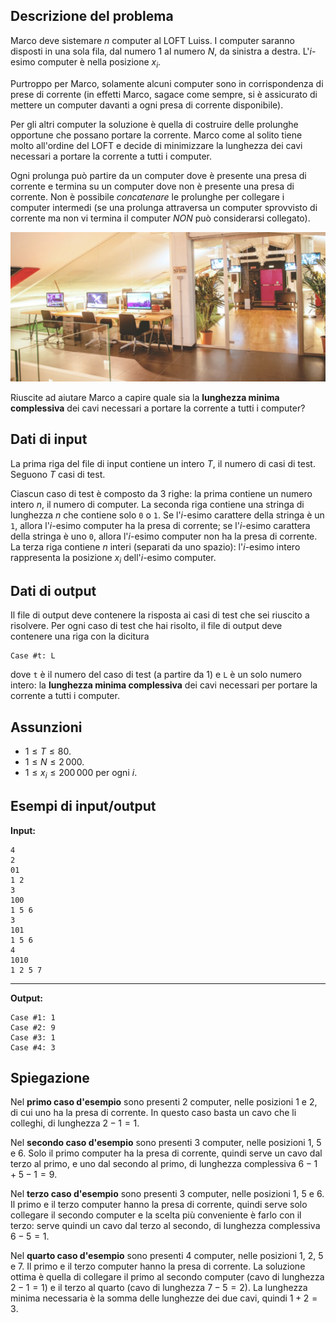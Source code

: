 ## Descrizione del problema

Marco deve sistemare $n$ computer al LOFT Luiss. I computer saranno disposti in una sola fila, dal numero $1$ al numero $N$, da sinistra a destra. L'$i$-esimo computer è nella posizione $x_i$.

Purtroppo per Marco, solamente alcuni computer sono in corrispondenza di prese di corrente (in effetti Marco, sagace come sempre, si è assicurato di mettere un computer davanti a ogni presa di corrente disponibile).

Per gli altri computer la soluzione è quella di costruire delle prolunghe opportune che possano portare la corrente. Marco come al solito tiene molto all'ordine del LOFT e decide di minimizzare la lunghezza dei cavi necessari a portare la corrente a tutti i computer.

Ogni prolunga può partire da un computer dove è presente una presa di corrente e termina su un computer dove non è presente una presa di corrente. Non è possibile _concatenare_ le prolunghe per collegare i computer intermedi (se una prolunga attraversa un computer sprovvisto di corrente ma non vi termina il computer _NON_ può considerarsi collegato).

![Luiss_loft](loft1.jpg)

Riuscite ad aiutare Marco a capire quale sia la **lunghezza minima complessiva** dei cavi necessari a portare la corrente a tutti i computer?


## Dati di input

La prima riga del file di input contiene un intero $T$, il numero di casi di
test. Seguono $T$ casi di test.

Ciascun caso di test è composto da $3$ righe: la prima contiene un numero 
intero $n$, il numero di computer.
La seconda riga contiene una stringa di lunghezza $n$ che contiene solo `0` o `1`. Se l'$i$-esimo carattere della stringa è un `1`, allora l'$i$-esimo computer ha la presa di corrente; se l'$i$-esimo carattera della stringa è uno `0`, allora l'$i$-esimo computer non ha la presa di corrente.
La terza riga contiene $n$ interi (separati da uno spazio): l'$i$-esimo intero rappresenta la posizione $x_i$ dell'$i$-esimo computer.

## Dati di output

Il file di output deve contenere la risposta ai casi di test che sei riuscito a risolvere. Per ogni caso di test che hai risolto, il file di output deve contenere una riga con la dicitura

```
Case #t: L
```

dove `t` è il numero del caso di test (a partire da $1$) e `L` è un solo numero intero: la **lunghezza minima complessiva** dei cavi necessari per portare la corrente a tutti i computer.  


## Assunzioni

- $1 \le T \le 80$.
- $1 \le N \le 2\,000$.
- $1 \le x_i \le 200\,000$ per ogni $i$.

## Esempi di input/output

**Input:**

```
4
2
01
1 2
3
100
1 5 6
3
101
1 5 6
4
1010
1 2 5 7
```

---

**Output:**

```
Case #1: 1
Case #2: 9
Case #3: 1
Case #4: 3
```

## Spiegazione

Nel **primo caso d'esempio** sono presenti $2$ computer, nelle posizioni $1$ e $2$, di cui uno ha la presa di corrente. In questo caso basta un cavo che li colleghi, di lunghezza $2-1=1$.

Nel **secondo caso d'esempio** sono presenti $3$ computer, nelle posizioni $1$, $5$ e $6$. Solo il primo computer ha la presa di corrente, quindi serve un cavo dal terzo al primo, e uno dal secondo al primo, di lunghezza complessiva $6-1+5-1=9$.

Nel **terzo caso d'esempio** sono presenti $3$ computer, nelle posizioni $1$, $5$ e $6$. Il primo e il terzo computer hanno la presa di corrente, quindi serve solo collegare il secondo computer e la scelta più conveniente è farlo con il terzo: serve quindi un cavo dal terzo al secondo, di lunghezza complessiva $6-5=1$.

Nel **quarto caso d'esempio** sono presenti $4$ computer, nelle posizioni $1$, $2$, $5$ e $7$. Il primo e il terzo computer hanno la presa di corrente. La soluzione ottima è quella di collegare il primo al secondo computer (cavo di lunghezza $2-1=1$) e il terzo al quarto (cavo di lunghezza $7-5=2$). La lunghezza minima necessaria è la somma delle lunghezze dei due cavi, quindi $1+2=3$.

